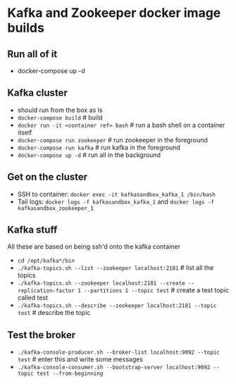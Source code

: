# Kafka and Zookeeper docker image builds

## Run all of it
 - docker-compose up -d

## Kafka cluster
 - should run from the box as is
 - `docker-compose build` # build 
 - `docker run -it <container ref> bash` # run a bash shell on a container itself
 - `docker-compose run zookeeper` # run zookeeper in the foreground
 - `docker-compose run kafka` # run kafka in the foreground
 - `docker-compose up -d` # run all in the background

## Get on the cluster
 - SSH to container: `docker exec -it kafkasandbox_kafka_1 /bin/bash`
 - Tail logs: `docker logs -f kafkasandbox_kafka_1` and `docker logs -f kafkasandbox_zookeeper_1`

## Kafka stuff
All these are based on being ssh'd onto the kafka container
 - `cd /opt/kafka*/bin`
 - `./kafka-topics.sh --list --zookeeper localhost:2181` # list all the topics
 - `./kafka-topics.sh --zookeeper localhost:2181 --create --replication-factor 1 --partitions 1 --topic test` # create a test topic called test
 - `./kafka-topics.sh --describe --zookeeper localhost:2181 --topic test` # describe the topic

## Test the broker
 - `./kafka-console-producer.sh --broker-list localhost:9092 --topic test` # enter this and write some messages
 - `./kafka-console-consumer.sh --bootstrap-server localhost:9092 --topic test --from-beginning`
